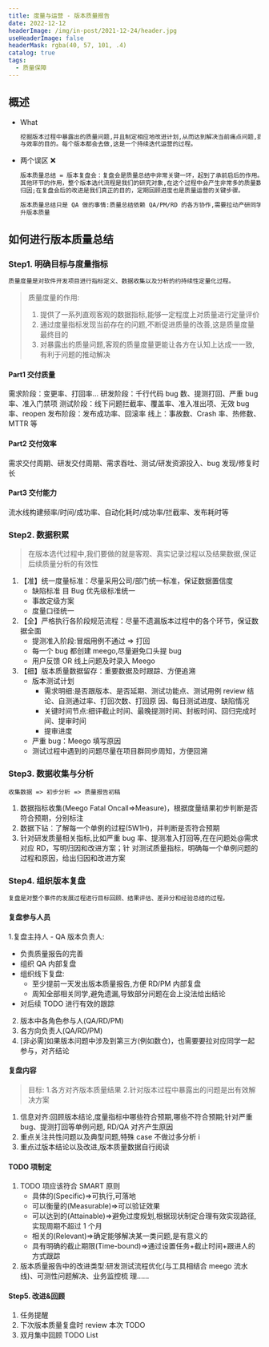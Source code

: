 ```yaml
---
title: 度量与运营 - 版本质量报告
date: 2022-12-12
headerImage: /img/in-post/2021-12-24/header.jpg
useHeaderImage: false
headerMask: rgba(40, 57, 101, .4)
catalog: true
tags:
  - 质量保障
---
```


## 概述

- What

  ```markdown
  挖掘版本过程中暴露出的质量问题,并且制定相应地改进计划,从而达到解决当前痛点问题,提升交付质量
  与效率的目的。每个版本都会去做,这是一个持续迭代运营的过程。
  ```

- 两个误区 ❌

  ```markdown
  版本质量总结 = 版本复盘会：复盘会是质量总结中非常关键一环，起到了承前启后的作用。但是不能忽视
  其他环节的作用，整个版本选代流程是我们的研究对象,在这个过程中会产生非常多的质量数据供我们分析
  归因;在复盘会后的改进是我们真正的目的，定期回顾进度也是质量运营的关键步骤。
  ```

  ```markdown
  版本质量总结只是 QA 做的事情:质量总结依赖 QA/PM/RD 的各方协作,需要拉动产研同学一起参与,共同提
  升版本质量
  ```

## 如何进行版本质量总结

### Step1. 明确目标与度量指标

```markdown
质量度量是对软件开发项目进行指标定义、数据收集以及分析的约持续性定量化过程。
```

> 质量度量的作用:
>
> 1. 提供了一系列直观客观的数据指标,能够一定程度上对质量进行定量评价
> 2. 通过度量指标发现当前存在的问题,不断促进质量的改善,这是质量度量最终目的
> 3. 对暴露出的质量问题,客观的质量度量更能让各方在认知上达成一一致,有利于问题的推动解决

#### Part1 交付质量

需求阶段：变更率、打回率...
研发阶段：千行代码 bug 数、提测打回、严重 bug 率、准入门禁项
测试阶段：线下问题拦截率、覆盖率、准入准出项、无效 bug 率、reopen
发布阶段：发布成功率、回滚率
线上：事故数、Crash 率、热修数、MTTR 等

#### Part2 交付效率

需求交付周期、研发交付周期、需求吞吐、测试/研发资源投入、bug 发现/修复时长

#### Part3 交付能力

流水线构建频率/时间/成功率、自动化耗时/成功率/拦截率、发布耗时等

### Step2. 数据积累

> 在版本选代过程中,我们要做的就是客观、真实记录过程以及结果数据,保证后续质量分析的有效性

1. 【准】统一度量标准：尽量采用公司/部门统一标准，保证数据置信度
   - 缺陷标准 目 Bug 优先级标准统一
   - 事故定级方案
   - 度量口径统一
2. 【全】严格执行各阶段规范流程：尽量不遗漏版本过程中的各个环节，保证数据全面
   - 提测准入阶段:冒烟用例不通过 => 打回
   - 每一个 bug 都创建 meego,尽量避免口头提 bug
   - 用户反馈 OR 线上问题及时录入 Meego
3. 【细】版本质量数据留存：重要数据及时跟踪、方便追溯
   - 版本测试计划
     - 需求明细:是否跟版本、是否延期、测试功能点、测试用例 review 结论、自测通过率、打回次数、打回原
       因、每日测试进度、缺陷情况
     - 关键时间节点:细评截止时间、最晚提测时间、封板时间、回归完成时间、提审时间
     - 提审进度
   - 严重 bug：Meego 填写原因
   - 测试过程中遇到的问题尽量在项目群同步周知，方便回溯

### Step3. 数据收集与分析

```
收集数据 => 初步分析 => 质量报告初稿
```

1. 数据指标收集(Meego Fatal Oncall=>Measure)，根据度量结果初步判断是否符合预期，分别标注
2. 数据下钻：了解每一个单例的过程(5W1H)，并判断是否符合预期
3. 针对研发质量相关指标,比如严重 bug 率、提测准入打回等,在在问题处@需求对应 RD，写明归因和改进方案；针
   对测试质量指标，明确每一个单例问题的过程和原因，给出归因和改进方案

### Step4. 组织版本复盘

```markdown
复盘是对整个事件的发展过程进行目标回顾、结果评估、差异分和经验总结的过程。
```

#### 复盘参与人员

1.复盘主持人 - QA 版本负责人:

- 负责质量报告的完善
- 组织 QA 内部复盘
- 组织线下复盘:
  - 至少提前一天发出版本质量报告,方便 RD/PM 内部复盘
  - 周知全部相关同学,避免遗漏,导致部分问题在会上没法给出结论
- 对后续 TODO 进行有效的跟踪

2. 版本中各角色参与人(QA/RD/PM)
3. 各方向负责人(QA/RD/PM)
4. [非必需]如果版本问题中涉及到第三方(例如数仓)，也需要要拉对应同学一起参与，对齐结论

#### 复盘内容

> 目标: 1.各方对齐版本质量结果 2.针对版本过程中暴露出的问题是出有效解决方案

1. 信息对齐:回顾版本结论,度量指标中哪些符合预期,哪些不符合预期;针对严重 bug、提测打回等单例问题,
   RD/QA 对齐产生原因
2. 重点关注共性问题以及典型问题,特殊 case 不做过多分析 i
3. 重点过版本结论以及改进,版本质量数据自行阅读

#### TODO 项制定

1. TODO 项应该符合 SMART 原则
   - 具体的(Specific)=>可执行,可落地
   - 可以衡量的(Measurable)=>可以验证效果
   - 可以达到的(Attainable)=>避免过度规划,根据现状制定合理有效实现路径,实现周期不超过 1 个月
   - 相关的(Relevant)=>确定能够解决某一类问题,是有意义的
   - 具有明确的截止期限(Time-bound)=>通过设置任务+截止时间+跟进人的方式跟踪
2. 版本质量报告中的改进类型:研发测试流程优化(与工具相结合 meego 流水线)、可测性问题解决、业务监控梳
   理......

#### Step5. 改进&回顾

1. 任务提醒
2. 下次版本质量复盘时 review 本次 TODO
3. 双月集中回顾 TODO List
